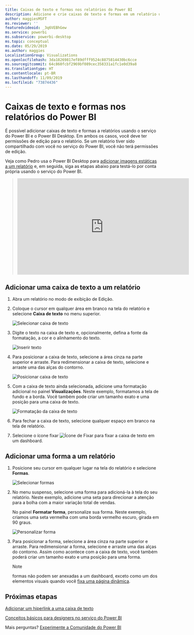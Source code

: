 ```yaml
---
title: Caixas de texto e formas nos relatórios do Power BI
description: Adicione e crie caixas de texto e formas em um relatório usando o serviço do Microsoft Power BI.
author: maggiesMSFT
ms.reviewer: ''
featuredvideoid: _3q6VEBhGew
ms.service: powerbi
ms.subservice: powerbi-desktop
ms.topic: conceptual
ms.date: 05/29/2019
ms.author: maggies
LocalizationGroup: Visualizations
ms.openlocfilehash: 3da18269817ef89dfff9524c8875814430bc6cce
ms.sourcegitcommit: 64c860fcbf2969bf089cec358331a1fc1e0d39a8
ms.translationtype: HT
ms.contentlocale: pt-BR
ms.lasthandoff: 11/09/2019
ms.locfileid: "73874436"
---
```

# <a name="text-boxes-and-shapes-in-power-bi-reports"></a>Caixas de texto e formas nos relatórios do Power BI
É possível adicionar caixas de texto e formas a relatórios usando o serviço do Power BI e o Power BI Desktop. Em ambos os casos, você deve ter permissões de edição para o relatório. Se um relatório tiver sido compartilhado com você no serviço do Power BI, você não terá permissões de edição. 

Veja como Pedro usa o Power BI Desktop para [adicionar imagens estáticas a um relatório](/learn/modules/visuals-in-power-bi/12-formatting) e, em seguida, siga as etapas abaixo para testá-lo por conta própria usando o serviço do Power BI.
> 
> <iframe width="560" height="315" src="https://www.youtube.com/embed/_3q6VEBhGew" frameborder="0" allowfullscreen></iframe>
> 

## <a name="add-a-text-box-to-a-report"></a>Adicionar uma caixa de texto a um relatório
1. Abra um relatório no modo de exibição de Edição.

2. Coloque o cursor em qualquer área em branco na tela do relatório e selecione **Caixa de texto** no menu superior.
   
   ![Selecionar caixa de texto](media/power-bi-reports-add-text-and-shapes/pbi_textbox.png)
3. Digite o texto na caixa de texto e, opcionalmente, defina a fonte da formatação, a cor e o alinhamento do texto. 
   
   ![Inserir texto](media/power-bi-reports-add-text-and-shapes/pbi_textbox2new.png)
4. Para posicionar a caixa de texto, selecione a área cinza na parte superior e arraste. Para redimensionar a caixa de texto, selecione e arraste uma das alças do contorno. 
   
   ![Posicionar caixa de texto](media/power-bi-reports-add-text-and-shapes/textboxsmaller.gif)

5. Com a caixa de texto ainda selecionada, adicione uma formatação adicional no painel **Visualizações**. Neste exemplo, formatamos a tela de fundo e a borda. Você também pode criar um tamanho exato e uma posição para uma caixa de texto.  

   ![Formatação da caixa de texto](media/power-bi-reports-add-text-and-shapes/power-bi-borders.png)

6. Para fechar a caixa de texto, selecione qualquer espaço em branco na tela de relatório. 

7. Selecione o ícone fixar  ![Ícone de Fixar](media/power-bi-reports-add-text-and-shapes/pbi_pintile.png) para fixar a caixa de texto em um dashboard. 

## <a name="add-a-shape-to-a-report"></a>Adicionar uma forma a um relatório
1. Posicione seu cursor em qualquer lugar na tela do relatório e selecione **Formas**.
   
   ![Selecionar formas](media/power-bi-reports-add-text-and-shapes/power-bi-shapes.png)
2. No menu suspenso, selecione uma forma para adicioná-la à tela do seu relatório. Neste exemplo, adicione uma seta para direcionar a atenção para a bolha com a maior variação total de vendas. 
   
   No painel **Formatar forma**, personalize sua forma. Neste exemplo, criamos uma seta vermelha com uma borda vermelho escuro, girada em 90 graus.
   
   ![Personalizar forma](media/power-bi-reports-add-text-and-shapes/power-bi-arrrow.png)
3. Para posicionar a forma, selecione a área cinza na parte superior e arraste. Para redimensionar a forma, selecione e arraste uma das alças do contorno. Assim como acontece com a caixa de texto, você também poderá criar um tamanho exato e uma posição para uma forma.

   > [!NOTE]
   > formas não podem ser anexadas a um dashboard, exceto como um dos elementos visuais quando você [fixa uma página dinâmica](service-dashboard-pin-live-tile-from-report.md). 
   > 
   > 

## <a name="next-steps"></a>Próximas etapas
[Adicionar um hiperlink a uma caixa de texto](service-add-hyperlink-to-text-box.md)

[Conceitos básicos para designers no serviço do Power BI](service-basic-concepts.md)

Mais perguntas? [Experimente a Comunidade do Power BI](https://community.powerbi.com/)

